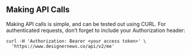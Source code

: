 ## Making API Calls

Making API calls is simple, and can be tested out using CURL. For authenticated requests,
don’t forget to include your Authorization header:

```shell
curl -H 'Authorization: Bearer <your access token>' \
  'https://www.designernews.co/api/v2/me'
```

